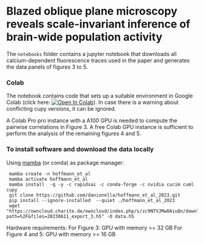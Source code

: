 # Blazed oblique plane microscopy reveals scale-invariant inference of brain-wide population activity


The `notebooks` folder contains a jupyter notebook that downloads all calcium-dependent fluorescence traces used in the paper and generates the data panels of figures 3 to 5. 


### Colab
The notebook contains code that sets up a suitable environment in Google Colab (click here: [![Open In Colab](https://colab.research.google.com/assets/colab-badge.svg)](https://colab.research.google.com/github/danionella/hoffmann_et_al_2023/blob/main/notebooks/generate_figures.ipynb)). In case there is a warning about conflicting cupy versions, it can be ignored. 

A Colab Pro pro instance with a A100 GPU is needed to compute the pairwise correlations in Figure 3. A free Colab GPU instance is sufficient to perform the analysis of the remaining figures 4 and 5.


### To install software and download the data locally

Using [mamba](https://github.com/conda-forge/miniforge#mambaforge) (or conda) as package manager:
```
 mamba create -n hoffmann_et_al
 mamba activate hoffmann_et_al
 mamba install  -q -y -c rapidsai -c conda-forge -c nvidia cucim cuml cupy
 git clone https://github.com/danionella/hoffmann_et_al_2023.git
 pip install --ignore-installed  --quiet ./hoffmann_et_al_2023
 wget "https://owncloud.charite.de/owncloud/index.php/s/zc9NTVJMw8AiuQn/download?path=%2F&files=20230611_export_3.h5" -O data.h5
```
Hardware requirements: 
  For Figure 3: GPU with memory >= 32 GB
  For Figure 4 and 5: GPU with memory >= 16 GB

